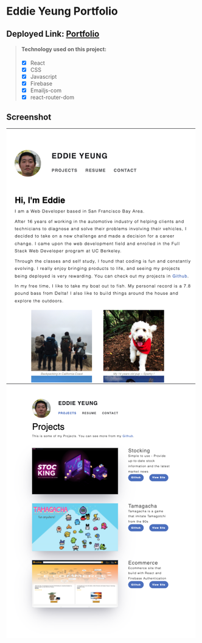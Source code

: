 # Eddie Yeung Portfolio

## Deployed Link: [**Portfolio**](https://eddie-yeung-7300d.web.app/)

> #### Technology used on this project:
> - [x] React
> - [x] CSS
> - [x] Javascript
> - [x] Firebase
> - [x] Emailjs-com
> - [x] react-router-dom

## Screenshot

![Screenshot Image](./public/portolio.png)
![Screenshot Image](./public/portolio-projects.png)
